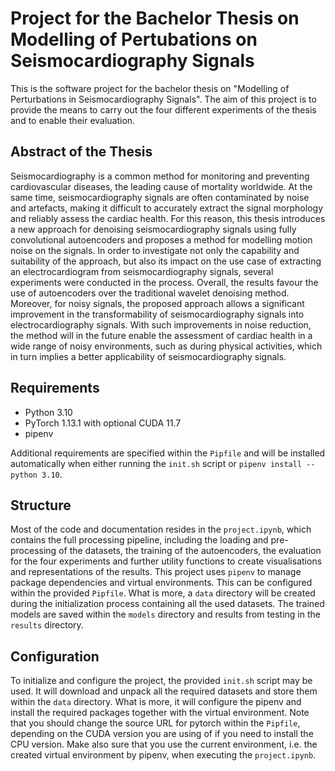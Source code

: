 # Project for the Bachelor Thesis on Modelling of Pertubations on Seismocardiography Signals

This is the software project for the bachelor thesis on "Modelling of Perturbations in Seismocardiography Signals". The aim of this project is to provide the means to carry out the four different experiments of the thesis and to enable their evaluation.

## Abstract of the Thesis

Seismocardiography is a common method for monitoring and preventing cardiovascular diseases, the leading cause of mortality worldwide. At the same time, seismocardiography signals are often contaminated by noise and artefacts, making it difficult to accurately extract the signal morphology and reliably assess the cardiac health. For this reason, this thesis introduces a new approach for denoising seismocardiography signals using fully convolutional autoencoders and proposes a method for modelling motion noise on the signals. In order to investigate not only the capability and suitability of the approach, but also its impact on the use case of extracting an electrocardiogram from seismocardiography signals, several experiments were conducted in the process. Overall, the results favour the use of autoencoders over the traditional wavelet denoising method. Moreover, for noisy signals, the proposed approach allows a significant improvement in the transformability of seismocardiography signals into electrocardiography signals. With such improvements in noise reduction, the method will in the future enable the assessment of cardiac health in a wide range of noisy environments, such as during physical activities, which in turn implies a better applicability of seismocardiography signals.

## Requirements

- Python 3.10
- PyTorch 1.13.1 with optional CUDA 11.7
- pipenv

Additional requirements are specified within the `Pipfile` and will be installed automatically when either running the `init.sh` script or `pipenv install --python 3.10`.

## Structure

Most of the code and documentation resides in the `project.ipynb`, which contains the full processing pipeline, including the loading and pre-processing of the datasets, the training of the autoencoders, the evaluation for the four experiments and further utility functions to create visualisations and representations of the results. This project uses `pipenv` to manage package dependencies and virtual environments. This can be configured within the provided `Pipfile`. What is more, a `data` directory will be created during the initialization process containing all the used datasets. The trained models are saved within the `models` directory and results from testing in the `results` directory.

## Configuration

To initialize and configure the project, the provided `init.sh` script may be used. It will download and unpack all the required datasets and store them within the `data` directory. What is more, it will configure the pipenv and install the required packages together with the virtual environment. Note that you should change the source URL for pytorch within the `Pipfile`, depending on the CUDA version you are using of if you need to install the CPU version. Make also sure that you use the current environment, i.e. the created virtual environment by pipenv, when executing the `project.ipynb`.